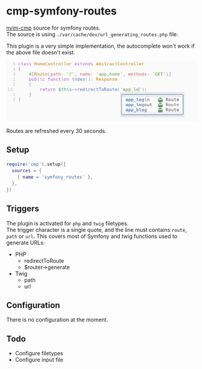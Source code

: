 # cmp-symfony-routes

[nvim-cmp](https://github.com/hrsh7th/nvim-cmp) source for symfony routes.  
The source is using `./var/cache/dev/url_generating_routes.php` file.

This plugin is a very simple implementation, the autocomplete won't work
if the above file doesn't exist.

![Autocomplete](./docs/autocomplete.png)

Routes are refreshed every 30 seconds.

## Setup

```lua
require('cmp').setup({
  sources = {
    { name = 'symfony_routes' },
  },
})
```

## Triggers

The plugin is activated for `php` and `twig` filetypes.  
The trigger character is a single quote, and the line must contains
`route`, `path` or `url`. This covers most of Symfony and twig
functions used to generate URLs:
- PHP
  - redirectToRoute
  - $router->generate
- Twig
  - path
  - url

## Configuration

There is no configuration at the moment.

## Todo

- Configure filetypes
- Configure input file
